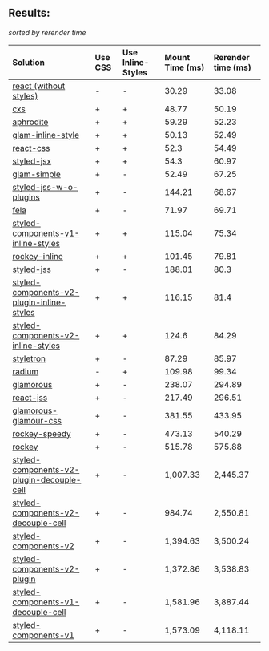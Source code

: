 ## Results:
*sorted by rerender time*

Solution | Use CSS | Use Inline-Styles | Mount Time (ms) | Rerender time (ms)
:--- | :--- | :--- | :--- | :---
[react (without styles)](https://github.com/facebook/react) | - | - | 30.29 | 33.08
[cxs](https://github.com/jxnblk/cxs) | + | + | 48.77 | 50.19
[aphrodite](https://github.com/Khan/aphrodite) | + | + | 59.29 | 52.23
[glam-inline-style](https://github.com/threepointone/glam) | + | + | 50.13 | 52.49
[react-css](https://github.com/facebook/react) | + | + | 52.3 | 54.49
[styled-jsx](https://github.com/zeit/styled-jsx) | + | + | 54.3 | 60.97
[glam-simple](https://github.com/threepointone/glam) | + | - | 52.49 | 67.25
[styled-jss-w-o-plugins](https://github.com/cssinjs/styled-jss) | + | - | 144.21 | 68.67
[fela](https://github.com/rofrischmann/fela/) | + | - | 71.97 | 69.71
[styled-components-v1-inline-styles](https://github.com/styled-components/styled-components) | + | + | 115.04 | 75.34
[rockey-inline](https://github.com/tuchk4/rockey) | + | + | 101.45 | 79.81
[styled-jss](https://github.com/cssinjs/styled-jss) | + | - | 188.01 | 80.3
[styled-components-v2-plugin-inline-styles](https://github.com/styled-components/styled-components/tree/v2) | + | + | 116.15 | 81.4
[styled-components-v2-inline-styles](https://github.com/styled-components/styled-components/tree/v2) | + | + | 124.6 | 84.29
[styletron](https://github.com/rtsao/styletron) | + | - | 87.29 | 85.97
[radium](https://github.com/FormidableLabs/radium) | - | + | 109.98 | 99.34
[glamorous](https://github.com/paypal/glamorous) | + | - | 238.07 | 294.89
[react-jss](https://github.com/cssinjs/react-jss) | + | - | 217.49 | 296.51
[glamorous-glamour-css](https://github.com/paypal/glamorous) | + | - | 381.55 | 433.95
[rockey-speedy](https://github.com/tuchk4/rockey) | + | - | 473.13 | 540.29
[rockey](https://github.com/tuchk4/rockey) | + | - | 515.78 | 575.88
[styled-components-v2-plugin-decouple-cell](https://github.com/styled-components/styled-components/tree/v2) | + | - | 1,007.33 | 2,445.37
[styled-components-v2-decouple-cell](https://github.com/styled-components/styled-components/tree/v2) | + | - | 984.74 | 2,550.81
[styled-components-v2](https://github.com/styled-components/styled-components/tree/v2) | + | - | 1,394.63 | 3,500.24
[styled-components-v2-plugin](https://github.com/styled-components/styled-components/tree/v2) | + | - | 1,372.86 | 3,538.83
[styled-components-v1-decouple-cell](https://github.com/styled-components/styled-components) | + | - | 1,581.96 | 3,887.44
[styled-components-v1](https://github.com/styled-components/styled-components) | + | - | 1,573.09 | 4,118.11
